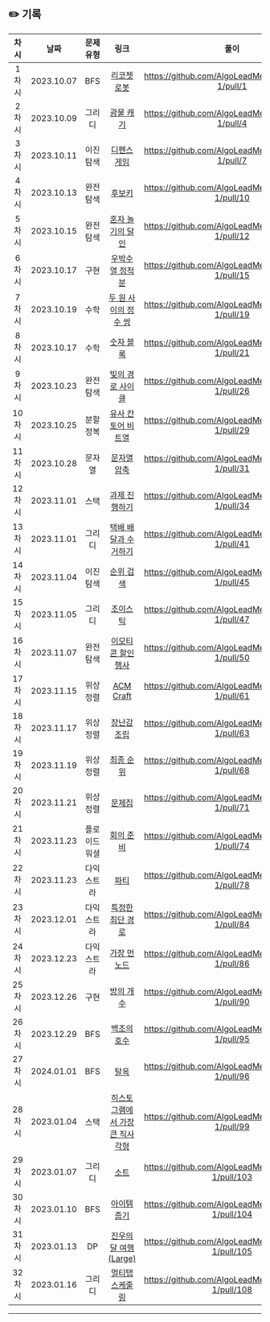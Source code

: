 ## ✏️ 기록   

| 차시 |    날짜    | 문제유형 | 링크 | 풀이 |
|:----:|:---------:|:----:|:-----:|:----:|
| 1차시 | 2023.10.07 |  BFS  | <a href="https://school.programmers.co.kr/learn/courses/30/lessons/169199">리코쳇 로봇</a> | https://github.com/AlgoLeadMe/AlgoLeadMe-1/pull/1 |
| 2차시 | 2023.10.09 |  그리디  | <a href="https://school.programmers.co.kr/learn/courses/30/lessons/172927#">광물 캐기</a> | https://github.com/AlgoLeadMe/AlgoLeadMe-1/pull/4 |
| 3차시 | 2023.10.11 |  이진 탐색  | <a href="https://school.programmers.co.kr/learn/courses/30/lessons/142085">디펜스 게임</a> | https://github.com/AlgoLeadMe/AlgoLeadMe-1/pull/7 |
| 4차시 | 2023.10.13 |  완전 탐색  | <a href="https://school.programmers.co.kr/learn/courses/30/lessons/42890">후보키</a> | https://github.com/AlgoLeadMe/AlgoLeadMe-1/pull/10 |
| 5차시 | 2023.10.15 |  완전 탐색  | <a href="https://school.programmers.co.kr/learn/courses/30/lessons/131130">혼자 놀기의 달인</a> | https://github.com/AlgoLeadMe/AlgoLeadMe-1/pull/12 |
| 6차시 | 2023.10.17 |  구현  | <a href="https://school.programmers.co.kr/learn/courses/30/lessons/134239">우박수열 정적분</a> | https://github.com/AlgoLeadMe/AlgoLeadMe-1/pull/15 |
| 7차시 | 2023.10.19 |  수학  | <a href="https://school.programmers.co.kr/learn/courses/30/lessons/181187">두 원 사이의 정수 쌍</a> | https://github.com/AlgoLeadMe/AlgoLeadMe-1/pull/19 |
| 8차시 | 2023.10.17 |  수학  | <a href="https://school.programmers.co.kr/learn/courses/30/lessons/12923">숫자 블록</a> | https://github.com/AlgoLeadMe/AlgoLeadMe-1/pull/21 |
| 9차시 | 2023.10.23 |  완전 탐색  | <a href="https://school.programmers.co.kr/learn/courses/30/lessons/86052">빛의 경로 사이클</a> | https://github.com/AlgoLeadMe/AlgoLeadMe-1/pull/26 |
| 10차시 | 2023.10.25 |  분할 정복  | <a href="https://school.programmers.co.kr/learn/courses/30/lessons/148652">유사 칸토어 비트열</a> | https://github.com/AlgoLeadMe/AlgoLeadMe-1/pull/29 |
| 11차시 | 2023.10.28 |  문자열  | <a href="https://school.programmers.co.kr/learn/courses/30/lessons/60057">문자열 압축</a> | https://github.com/AlgoLeadMe/AlgoLeadMe-1/pull/31 |
| 12차시 | 2023.11.01 |  스택  | <a href="https://school.programmers.co.kr/learn/courses/30/lessons/176962#">과제 진행하기</a> | https://github.com/AlgoLeadMe/AlgoLeadMe-1/pull/34 
| 13차시 | 2023.11.01 |  그리디  | <a href="https://school.programmers.co.kr/learn/courses/30/lessons/150369">택배 배달과 수거하기</a> | https://github.com/AlgoLeadMe/AlgoLeadMe-1/pull/41 
| 14차시 | 2023.11.04 |  이진 탐색  | <a href="https://school.programmers.co.kr/learn/courses/30/lessons/72412">순위 검색</a> | https://github.com/AlgoLeadMe/AlgoLeadMe-1/pull/45
| 15차시 | 2023.11.05 |  그리디  | <a href="https://school.programmers.co.kr/learn/courses/30/lessons/42860#">조이스틱</a> | https://github.com/AlgoLeadMe/AlgoLeadMe-1/pull/47 
| 16차시 | 2023.11.07 |  완전 탐색  | <a href="https://school.programmers.co.kr/learn/courses/30/lessons/150368">이모티콘 할인행사</a> | https://github.com/AlgoLeadMe/AlgoLeadMe-1/pull/50
| 17차시 | 2023.11.15 |  위상정렬  | <a href="https://www.acmicpc.net/problem/1005">ACM Craft</a> | https://github.com/AlgoLeadMe/AlgoLeadMe-1/pull/61
| 18차시 | 2023.11.17 |  위상정렬  | <a href="https://www.acmicpc.net/problem/2637">장난감 조립</a> | https://github.com/AlgoLeadMe/AlgoLeadMe-1/pull/63
| 19차시 | 2023.11.19 |  위상정렬  | <a href="https://www.acmicpc.net/problem/3665">최종 순위</a> | https://github.com/AlgoLeadMe/AlgoLeadMe-1/pull/68
| 20차시 | 2023.11.21 |  위상정렬  | <a href="https://www.acmicpc.net/submit/1766/69544449">문제집</a> | https://github.com/AlgoLeadMe/AlgoLeadMe-1/pull/71
| 21차시 | 2023.11.23 |  플로이드 워셜  | <a href="https://www.acmicpc.net/problem/2610">회의 준비</a> | https://github.com/AlgoLeadMe/AlgoLeadMe-1/pull/74
| 22차시 | 2023.11.23 |  다익스트라  | <a href="https://www.acmicpc.net/problem/1238">파티</a> | https://github.com/AlgoLeadMe/AlgoLeadMe-1/pull/78
| 23차시 | 2023.12.01 |  다익스트라  | <a href="https://www.acmicpc.net/problem/1504">특정한 최단 경로</a> | https://github.com/AlgoLeadMe/AlgoLeadMe-1/pull/84
| 24차시 | 2023.12.23 |  다익스트라  | <a href="https://school.programmers.co.kr/learn/courses/30/lessons/49189">가장 먼 노드</a> | https://github.com/AlgoLeadMe/AlgoLeadMe-1/pull/86
| 25차시 | 2023.12.26 |  구현  | <a href="https://school.programmers.co.kr/learn/courses/30/lessons/49190#">방의 개수</a> | https://github.com/AlgoLeadMe/AlgoLeadMe-1/pull/90
| 26차시 | 2023.12.29 |  BFS  | <a href="https://www.acmicpc.net/problem/3197">백조의 호수</a> | https://github.com/AlgoLeadMe/AlgoLeadMe-1/pull/95
| 27차시 | 2024.01.01 |  BFS  | <a href="https://www.acmicpc.net/problem/9376">탈옥</a> | https://github.com/AlgoLeadMe/AlgoLeadMe-1/pull/96
| 28차시 | 2023.01.04 |  스택  | <a href="https://www.acmicpc.net/problem/6549">히스토그램에서 가장 큰 직사각형</a> | https://github.com/AlgoLeadMe/AlgoLeadMe-1/pull/99
| 29차시 | 2023.01.07 |  그리디  | <a href="https://www.acmicpc.net/problem/1083">소트</a> | https://github.com/AlgoLeadMe/AlgoLeadMe-1/pull/103
| 30차시 | 2023.01.10 |  BFS  | <a href="https://school.programmers.co.kr/learn/courses/30/lessons/87694#">아이템 줍기</a> | https://github.com/AlgoLeadMe/AlgoLeadMe-1/pull/104
| 31차시 | 2023.01.13 |  DP  | <a href="https://www.acmicpc.net/problem/17485">진우의 달 여행 (Large)</a> | https://github.com/AlgoLeadMe/AlgoLeadMe-1/pull/105
| 32차시 | 2023.01.16 |  그리디  | <a href="https://www.acmicpc.net/problem/1700">멀티탭 스케줄링</a> | https://github.com/AlgoLeadMe/AlgoLeadMe-1/pull/108
---
